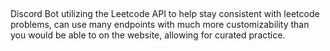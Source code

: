 ##

Discord Bot utilizing the Leetcode API to help stay consistent with leetcode problems, can use many endpoints with much more customizability than you would be able to on the website, allowing for curated practice.
